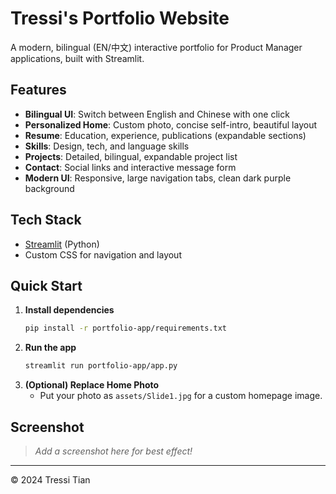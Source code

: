# Tressi's Portfolio Website

A modern, bilingual (EN/中文) interactive portfolio for Product Manager applications, built with Streamlit.

## Features
- **Bilingual UI**: Switch between English and Chinese with one click
- **Personalized Home**: Custom photo, concise self-intro, beautiful layout
- **Resume**: Education, experience, publications (expandable sections)
- **Skills**: Design, tech, and language skills
- **Projects**: Detailed, bilingual, expandable project list
- **Contact**: Social links and interactive message form
- **Modern UI**: Responsive, large navigation tabs, clean dark purple background

## Tech Stack
- [Streamlit](https://streamlit.io/) (Python)
- Custom CSS for navigation and layout

## Quick Start
1. **Install dependencies**
   ```bash
   pip install -r portfolio-app/requirements.txt
   ```
2. **Run the app**
   ```bash
   streamlit run portfolio-app/app.py
   ```
3. **(Optional) Replace Home Photo**
   - Put your photo as `assets/Slide1.jpg` for a custom homepage image.

## Screenshot
> _Add a screenshot here for best effect!_

---

© 2024 Tressi Tian 